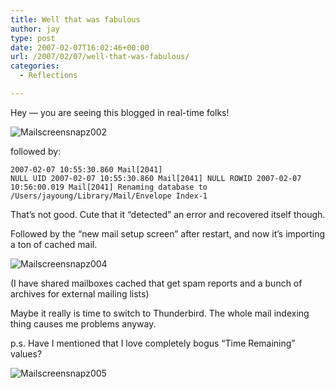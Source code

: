```yaml
---
title: Well that was fabulous
author: jay
type: post
date: 2007-02-07T16:02:46+00:00
url: /2007/02/07/well-that-was-fabulous/
categories:
  - Reflections

---
```

Hey — you are seeing this blogged in real-time folks!

![Mailscreensnapz002][1]

followed by:

 <code class="highlighter-rouge">2007-02-07 10:55:30.860 Mail[2041] NULL UID 2007-02-07 10:55:30.860 Mail[2041] NULL ROWID 2007-02-07 10:56:00.019 Mail[2041] Renaming database to /Users/jayoung/Library/Mail/Envelope Index-1 </code>

That’s not good. Cute that it “detected” an error and recovered itself though.

Followed by the “new mail setup screen” after restart, and now it’s importing a ton of cached mail.

![Mailscreensnapz004][2]

(I have shared mailboxes cached that get spam reports and a bunch of archives for external mailing lists)

Maybe it really is time to switch to Thunderbird. The whole mail indexing thing causes me problems anyway.

p.s. Have I mentioned that I love completely bogus “Time Remaining” values?

![Mailscreensnapz005][3]

 [1]: https://cdn.rambleon.org/migrate/2007/02/mailscreensnapz002.jpg
 [2]: https://cdn.rambleon.org/migrate/2007/02/mailscreensnapz004.jpg
 [3]: https://cdn.rambleon.org/migrate/2007/02/mailscreensnapz005.jpg